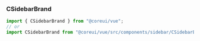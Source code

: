 ### CSidebarBrand

```jsx
import { CSidebarBrand } from "@coreui/vue";
// or
import CSidebarBrand from "@coreui/vue/src/components/sidebar/CSidebarBrand";
```
